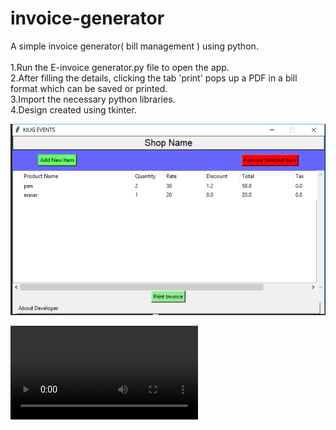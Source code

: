 # invoice-generator

A simple invoice generator( bill management ) using python.</br></br>
1.Run the E-invoice generator.py file to open the app.</br>
2.After filling the details, clicking the tab 'print' pops up a PDF in a bill format which can be saved or printed.</br>
3.Import the necessary python libraries.</br>
4.Design created using tkinter.</br>

![Image of app](https://github.com/adithyaharish/invoice-generator/blob/master/images/Capture.PNG)

![Watch the video](https://github.com/adithyaharish/invoice-generator/blob/master/invoice%20generator.mp4)
